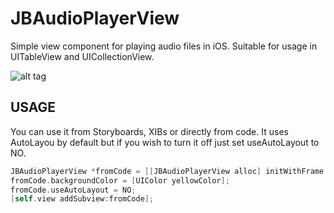 # JBAudioPlayerView
Simple view component for playing audio files in iOS. Suitable for usage in UITableView and UICollectionView.

![alt tag](https://cloud.githubusercontent.com/assets/2537227/5857202/130b2026-a24a-11e4-93cf-43390f24fb4a.png)

## USAGE
You can use it from Storyboards, XIBs or directly from code. It uses AutoLayou by default but if you wish to turn it off just set useAutoLayout to NO.

```objective-c
JBAudioPlayerView *fromCode = [[JBAudioPlayerView alloc] initWithFrame:CGRectMake(10.0f, 10.0f, 200.0f, 50.0f)];
fromCode.backgroundColor = [UIColor yellowColor];
fromCode.useAutoLayout = NO;
[self.view addSubview:fromCode];
```

